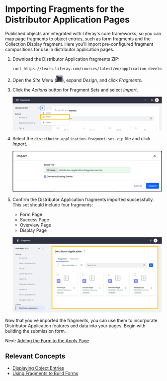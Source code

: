# Importing Fragments for the Distributor Application Pages

Published objects are integrated with Liferay's core frameworks, so you can map page fragments to object entries, such as form fragments and the Collection Display fragment. Here you'll import pre-configured fragment compositions for use in distributor application pages.

1. Download the Distributor Application fragments ZIP:

   ```bash
   curl https://learn.liferay.com/courses/latest/en/application-development/designing-user-interfaces/importing-fragments-for-the-distributor-application-pages/distributor-application-fragment-set.zip -O
   ```

1. Open the *Site Menu* (![Site Menu](../../images/icon-product-menu.png)), expand *Design*, and click *Fragments*.

1. Click the *Actions* button for Fragment Sets and select *Import*.

   ![Click the Actions button for Fragment Sets and click Import.](./importing-fragments-for-the-distributor-application-pages/images/01.png)

1. Select the `distributor-application-fragment-set.zip` file and click *Import*.

   ![Select the distributor-application-fragment-set.zip file and click Import.](./importing-fragments-for-the-distributor-application-pages/images/02.png)

1. Confirm the Distributor Application fragments imported successfully. This set should include four fragments:

   * Form Page
   * Success Page
   * Overview Page
   * Display Page

   ![Confirm the Distributor Application fragments imported successfully.](./importing-fragments-for-the-distributor-application-pages/images/03.png)

Now that you've imported the fragments, you can use them to incorporate Distributor Application features and data into your pages. Begin with building the submission form.

Next: [Adding the Form to the Apply Page](./adding-the-form-to-the-apply-page.md)

## Relevant Concepts

* [Displaying Object Entries](https://learn.liferay.com/web/guest/w/dxp/building-applications/objects/displaying-object-entries)
* [Using Fragments to Build Forms](https://learn.liferay.com/web/guest/w/dxp/building-applications/objects/using-fragments-to-build-forms)
